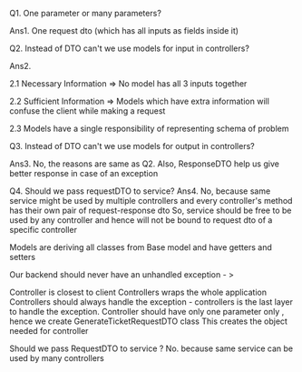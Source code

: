 Q1. One parameter or many parameters?

Ans1. One request dto (which has all inputs as fields inside it)

Q2. Instead of DTO can't we use models for input in controllers?

Ans2.

2.1 Necessary Information => No model has all 3 inputs together

2.2 Sufficient Information => Models which have extra information will confuse the client while making a request

2.3 Models have a single responsibility of representing schema of problem

Q3. Instead of DTO can't we use models for output in controllers?

Ans3. No, the reasons are same as Q2. Also, ResponseDTO help us give better response in case of an exception

Q4. Should we pass requestDTO to service? Ans4. No, because same service might be used by multiple controllers and every
controller's method has their own pair of request-response dto So, service should be free to be used by any controller and hence will not be bound to request dto of a specific controller

Models are deriving all classes from Base model and have getters and setters


Our backend should never have an unhandled exception - > 

Controller is closest to client
Controllers wraps the whole application
Controllers should always handle the exception - 
controllers is the last layer to handle the exception.
Controller should have only one parameter only , hence we create GenerateTicketRequestDTO class
This creates the object needed for controller

Should we pass RequestDTO to service ?
No. because same service can be used by many controllers
